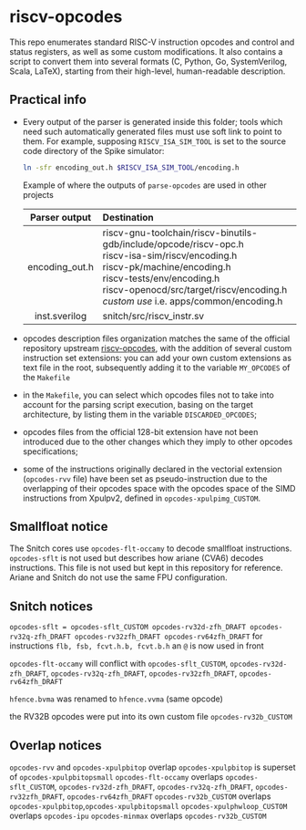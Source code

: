 riscv-opcodes
===========================================================================

This repo enumerates standard RISC-V instruction opcodes and control and
status registers, as well as some custom modifications.  It also contains a
script to convert them into several formats (C, Python, Go, SystemVerilog, Scala, LaTeX),
starting from their high-level, human-readable description.

## Practical info
- Every output of the parser is generated inside this folder; tools which
  need such automatically generated files must use soft link to point to them.
  For example, supposing `RISCV_ISA_SIM_TOOL` is set to the source code directory of
  the Spike simulator:

  ```bash
  ln -sfr encoding_out.h $RISCV_ISA_SIM_TOOL/encoding.h
  ```

  Example of where the outputs of `parse-opcodes` are used in other projects

  | Parser output  | Destination                                    |
  |:--------------:|:-----------------------------------------------|
  | encoding_out.h | riscv-gnu-toolchain/riscv-binutils-gdb/include/opcode/riscv-opc.h <br> riscv-isa-sim/riscv/encoding.h <br> riscv-pk/machine/encoding.h <br> riscv-tests/env/encoding.h <br> riscv-openocd/src/target/riscv/encoding.h <br> _custom use_ i.e. apps/common/encoding.h |
  | inst.sverilog  | snitch/src/riscv_instr.sv |

- opcodes description files organization matches the same of the official
  repository upstream [riscv-opcodes](https://github.com/riscv/riscv-opcodes),
  with the addition of several custom instruction set extensions: you can
  add your own custom extensions as text file in the root, subsequently
  adding it to the variable `MY_OPCODES` of the `Makefile`
- in the `Makefile`, you can select which opcodes files not to take into account
  for the parsing script execution, basing on the target architecture, by
  listing them in the variable `DISCARDED_OPCODES`;
- opcodes files from the official 128-bit extension have not been introduced
  due to the other changes which they imply to other opcodes specifications;
- some of the instructions originally declared in the vectorial extension
  (`opcodes-rvv` file) have been set as pseudo-instruction due to the overlapping
  of their opcodes space with the opcodes space of the SIMD instructions from
  Xpulpv2, defined in `opcodes-xpulpimg_CUSTOM`.


## Smallfloat notice

The Snitch cores use `opcodes-flt-occamy` to decode smallfloat instructions.
`opcodes-sflt` is not used but describes how ariane (CVA6) decodes 
instructions. This file is not used but kept in this repository for reference.
Ariane and Snitch do not use the same FPU configuration.


## Snitch notices
`opcodes-sflt = opcodes-sflt_CUSTOM opcodes-rv32d-zfh_DRAFT opcodes-rv32q-zfh_DRAFT opcodes-rv32zfh_DRAFT opcodes-rv64zfh_DRAFT`
for instructions `flb, fsb, fcvt.h.b, fcvt.b.h` an `@` is now used in front

`opcodes-flt-occamy` will conflict with `opcodes-sflt_CUSTOM`, `opcodes-rv32d-zfh_DRAFT`, `opcodes-rv32q-zfh_DRAFT`, `opcodes-rv32zfh_DRAFT`, `opcodes-rv64zfh_DRAFT`

`hfence.bvma` was renamed to `hfence.vvma` (same opcode)

the RV32B opcodes were put into its own custom file `opcodes-rv32b_CUSTOM`

## Overlap notices
`opcodes-rvv` and `opcodes-xpulpbitop` overlap
`opcodes-xpulpbitop` is superset of `opcodes-xpulpbitopsmall`
`opcodes-flt-occamy` overlaps `opcodes-sflt_CUSTOM`, `opcodes-rv32d-zfh_DRAFT`, `opcodes-rv32q-zfh_DRAFT`, `opcodes-rv32zfh_DRAFT`, `opcodes-rv64zfh_DRAFT`
`opcodes-rv32b_CUSTOM` overlaps `opcodes-xpulpbitop`,`opcodes-xpulpbitopsmall`
`opcodes-xpulphwloop_CUSTOM` overlaps `opcodes-ipu`
`opcodes-minmax` overlaps `opcodes-rv32b_CUSTOM`
